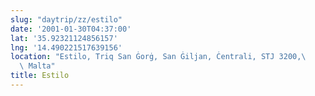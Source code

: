 ```yaml
---
slug: "daytrip/zz/estilo"
date: '2001-01-30T04:37:00'
lat: '35.92321124856157'
lng: '14.490221517639156'
location: "Estilo, Triq San Ġorġ, San Ġiljan, Ċentrali, STJ 3200,\
  \ Malta"
title: Estilo
---
```



